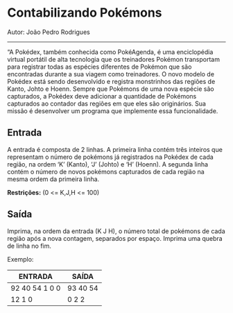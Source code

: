 # Contabilizando Pokémons

Autor: João Pedro Rodrigues

---

“A Pokédex, também conhecida como PokéAgenda, é uma enciclopédia virtual portátil de alta tecnologia que os treinadores Pokémon transportam para registrar todas as espécies diferentes de Pokémon que são encontradas durante a sua viagem como treinadores. O novo modelo de Pokédex está sendo desenvolvido e registra monstrinhos das regiões de Kanto, Johto e Hoenn. Sempre que Pokémons de uma nova espécie são capturados, a Pokédex deve adicionar a quantidade de Pokémons capturados ao contador das regiões em que eles são originários. Sua
missão é desenvolver um programa que implemente essa funcionalidade.

## Entrada

A entrada é composta de 2 linhas. A primeira linha contém três inteiros que representam o número de pokémons já registrados na Pokédex de cada região, na ordem ‘K’ (Kanto), ‘J’ (Johto) e ‘H’ (Hoenn). A segunda linha contém o número de novos pokémons capturados de cada região na mesma ordem da primeira linha.

**Restrições:** (0 <= K,J,H <= 100)

## Saída

Imprima, na ordem da entrada (K J H), o número total de pokémons de cada região após a nova contagem, separados por espaço. Imprima uma quebra de linha no fim. 

Exemplo:

| ENTRADA | SAÍDA |
| --- | --- |
| 92 40 54    1 0 0 | 93 40 54 |
| 12 1 0  |  0 2 2 | 12 3 2 |